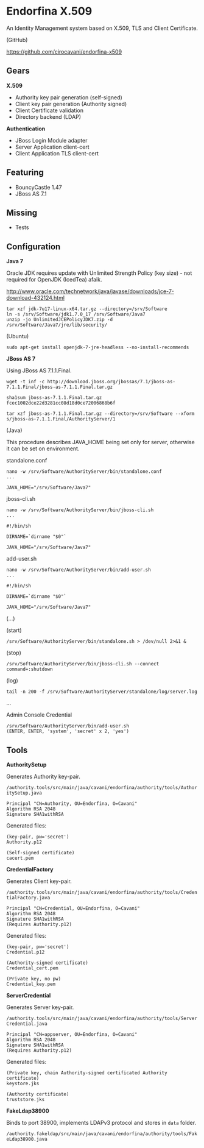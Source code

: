 Endorfina X.509
===============

An Identity Management system based on X.509, TLS and Client Certificate.

(GitHub)

https://github.com/cirocavani/endorfina-x509

Gears
-----

**X.509**

* Authority key pair generation (self-signed)
* Client key pair generation (Authority signed)
* Client Certificate validation
* Directory backend (LDAP)

**Authentication**

* JBoss Login Module adapter
* Server Application client-cert
* Client Application TLS client-cert

Featuring
---------

* BouncyCastle 1.47
* JBoss AS 7.1

Missing
-------

* Tests

Configuration
-------------

**Java 7**

Oracle JDK requires update with Unlimited Strength Policy (key size) - not required for OpenJDK (IcedTea) afaik.

http://www.oracle.com/technetwork/java/javase/downloads/jce-7-download-432124.html

	tar xzf jdk-7u17-linux-x64.tar.gz --directory=/srv/Software
	ln -s /srv/Software/jdk1.7.0_17 /srv/Software/Java7
	unzip -jo UnlimitedJCEPolicyJDK7.zip -d /srv/Software/Java7/jre/lib/security/

(Ubuntu)

	sudo apt-get install openjdk-7-jre-headless --no-install-recommends

**JBoss AS 7**

Using JBoss AS 7.1.1.Final.

	wget -t inf -c http://download.jboss.org/jbossas/7.1/jboss-as-7.1.1.Final/jboss-as-7.1.1.Final.tar.gz
	
	sha1sum jboss-as-7.1.1.Final.tar.gz
	fcec1002dce22d3281cc08d18d0ce72006868b6f
	
	tar xzf jboss-as-7.1.1.Final.tar.gz --directory=/srv/Software --xform s/jboss-as-7.1.1.Final/AuthorityServer/1

(Java)

This procedure describes JAVA_HOME being set only for server, otherwise it can be set on environment.

standalone.conf

	nano -w /srv/Software/AuthorityServer/bin/standalone.conf
	...
	
	JAVA_HOME="/srv/Software/Java7"

jboss-cli.sh

	nano -w /srv/Software/AuthorityServer/bin/jboss-cli.sh
	...
	
	#!/bin/sh
	
	DIRNAME=`dirname "$0"`
	
	JAVA_HOME="/srv/Software/Java7"

add-user.sh
	
	nano -w /srv/Software/AuthorityServer/bin/add-user.sh
	...
	
	#!/bin/sh
	
	DIRNAME=`dirname "$0"`
	
	JAVA_HOME="/srv/Software/Java7"

(...)

(start)

	/srv/Software/AuthorityServer/bin/standalone.sh > /dev/null 2>&1 &

(stop)

	/srv/Software/AuthorityServer/bin/jboss-cli.sh --connect command=:shutdown

(log)

	tail -n 200 -f /srv/Software/AuthorityServer/standalone/log/server.log

...

Admin Console Credential

	/srv/Software/AuthorityServer/bin/add-user.sh
	(ENTER, ENTER, 'system', 'secret' x 2, 'yes')

Tools
-----

**AuthoritySetup**

Generates Authority key-pair.

`/authority.tools/src/main/java/cavani/endorfina/authority/tools/AuthoritySetup.java`

	Principal "CN=Authority, OU=Endorfina, O=Cavani"
	Algorithm RSA 2048
	Signature SHA1withRSA
	
Generated files:

	(key-pair, pw='secret')
	Authority.p12
	
	(Self-signed certificate)
	cacert.pem

**CredentialFactory**

Generates Client key-pair.

`/authority.tools/src/main/java/cavani/endorfina/authority/tools/CredentialFactory.java`

	Principal "CN=Credential, OU=Endorfina, O=Cavani"
	Algorithm RSA 2048
	Signature SHA1withRSA
	(Requires Authority.p12)
	
Generated files:

	(key-pair, pw='secret')
	Credential.p12
	
	(Authority-signed certificate)
	Credential_cert.pem
	
	(Private key, no pw)
	Credential_key.pem

**ServerCredential**

Generates Server key-pair.

`/authority.tools/src/main/java/cavani/endorfina/authority/tools/ServerCredential.java`

	Principal "CN=appserver, OU=Endorfina, O=Cavani"
	Algorithm RSA 2048
	Signature SHA1withRSA
	(Requires Authority.p12)
	
Generated files:

	(Private key, chain Authority-signed certificated Authority certificate)
	keystore.jks
	
	(Authority certificate)
	truststore.jks

**FakeLdap38900**

Binds to port 38900, implements LDAPv3 protocol and stores in `data` folder.

`/authority.fakeldap/src/main/java/cavani/endorfina/authority/tools/FakeLdap38900.java`
